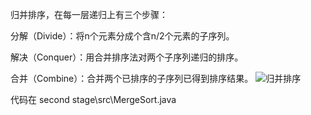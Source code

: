 归并排序，在每一层递归上有三个步骤：

分解（Divide）：将n个元素分成个含n/2个元素的子序列。

解决（Conquer）：用合并排序法对两个子序列递归的排序。

合并（Combine）：合并两个已排序的子序列已得到排序结果。
![归并排序](https://github.com/DecZeroTwo/Learn-Java/assets/138491961/311e0515-bae3-4beb-8f3f-50647ed4879e)

代码在 second stage\src\MergeSort.java
